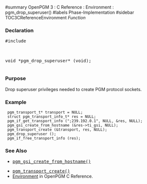 ﻿#summary OpenPGM 3 : C Reference : Environment : pgm\_drop\_superuser()
#labels Phase-Implementation
#sidebar TOC3CReferenceEnvironment
_Function_
### Declaration ###
<pre>
#include <pgm/pgm.h><br>
<br>
void *pgm_drop_superuser* (void);<br>
</pre>

### Purpose ###
Drop superuser privileges needed to create PGM protocol sockets.


### Example ###
```
 pgm_transport_t* transport = NULL;
 struct pgm_transport_info_t* res = NULL;
 pgm_if_get_transport_info (";239.192.0.1", NULL, &res, NULL);
 pgm_gsi_create_from_hostname (&res->ti_gsi, NULL);
 pgm_transport_create (&transport, res, NULL);
 pgm_drop_superuser ();
 pgm_if_free_transport_info (res);
```

### See Also ###
  * <tt><a href='OpenPgm3CReferencePgmGsiCreateFromHostname.md'>pgm_gsi_create_from_hostname()</a></tt><br>
<ul><li><tt><a href='OpenPgm3CReferencePgmTransportCreate.md'>pgm_transport_create()</a></tt><br>
</li><li><a href='OpenPgm3CReferenceEnvironment.md'>Environment</a> in OpenPGM C Reference.